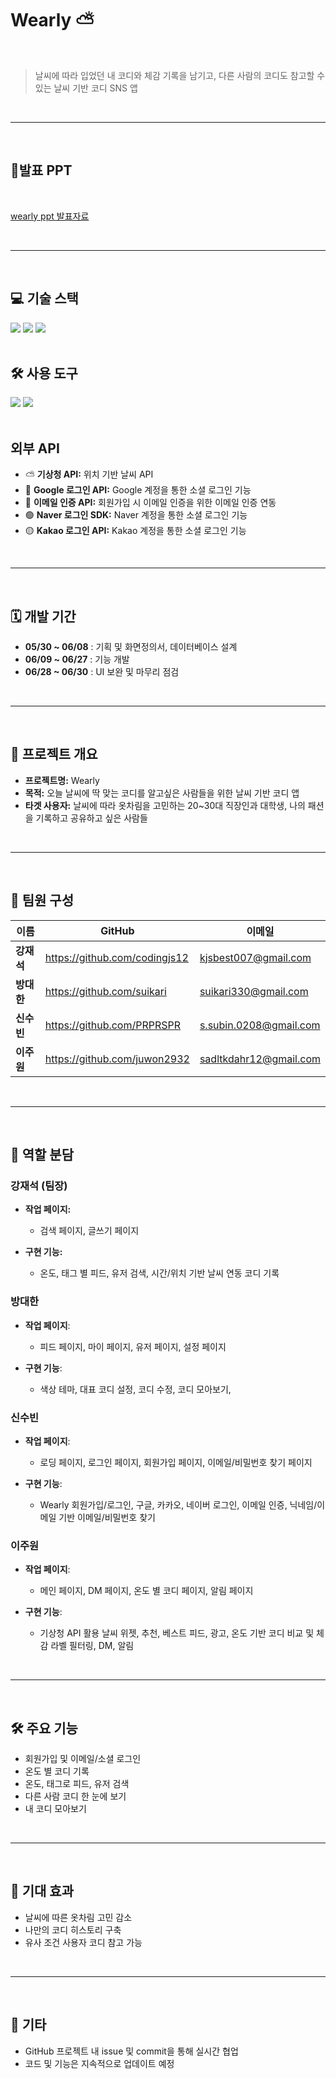 # Wearly ⛅ 

<br>

> 날씨에 따라 입었던 내 코디와 체감 기록을 남기고, 다른 사람의 코디도 참고할 수 있는 날씨 기반 코디 SNS 앱 

<br>

---

<br>

##  📑발표 PPT

<br>

[wearly ppt 발표자료](https://docs.google.com/presentation/d/1SimqyVmWOnvOOgdo8FmcbgCAeg1vakJybmoXD5YgsBA/edit?usp=sharing)

<br>

---

<br>

## 💻 기술 스택
<div>
  <img src="https://img.shields.io/badge/flutter-02569B?style=for-the-badge&logo=flutter&logoColor=white">
  <img src="https://img.shields.io/badge/firebase-DD2C00?style=for-the-badge&logo=firebase&logoColor=white">
  <img src="https://img.shields.io/badge/dart-0175C2?style=for-the-badge&logo=dart&logoColor=white">
</div>

<br>

## 🛠 사용 도구
<div>
  <img src="https://img.shields.io/badge/androidstudio-3DDC84?style=for-the-badge&logo=androidstudio&logoColor=white">
  <img src="https://img.shields.io/badge/figma-F24E1E?style=for-the-badge&logo=figma&logoColor=white">

</div>

<br>

## 외부 API
- ⛅  **기상청 API:** 위치 기반 날씨 API
- 🔐 **Google 로그인 API:** Google 계정을 통한 소셜 로그인 기능
- 📩 **이메일 인증 API:** 회원가입 시 이메일 인증을 위한 이메일 인증 연동
- 🟢 **Naver 로그인 SDK:** Naver 계정을 통한 소셜 로그인 기능
- 🟡 **Kakao 로그인 API:** Kakao 계정을 통한 소셜 로그인 기능

<br>

---

<br>

## 🗓 개발 기간

- **05/30 ~ 06/08** : 기획 및 화면정의서, 데이터베이스 설계  
- **06/09 ~ 06/27** : 기능 개발  
- **06/28 ~ 06/30** : UI 보완 및 마무리 점검

<br>

---

<br>

## 📌 프로젝트 개요

- **프로젝트명:** Wearly
- **목적:** 오늘 날씨에 딱 맞는 코디를 알고싶은 사람들을 위한 날씨 기반 코디 앱
- **타겟 사용자:** 날씨에 따라 옷차림을 고민하는 20~30대 직장인과 대학생, 나의 패션을 기록하고 공유하고 싶은 사람들

<br>

---

<br>

## 👥 팀원 구성

| 이름 | GitHub | 이메일 |
|------|--------|--------|
| **강재석** | https://github.com/codingjs12 | kjsbest007@gmail.com |
| **방대한** | https://github.com/suikari | suikari330@gmail.com |
| **신수빈** | https://github.com/PRPRSPR | s.subin.0208@gmail.com |
| **이주원** | https://github.com/juwon2932 | sadltkdahr12@gmail.com |

<br>

---

<br>

## 👥 역할 분담

 ### 강재석 (팀장)
- **작업 페이지:**
   - 검색 페이지, 글쓰기 페이지

- **구현 기능:**
  - 온도, 태그 별 피드, 유저 검색, 시간/위치 기반 날씨 연동 코디 기록

 ### 방대한
- **작업 페이지**:
   - 피드 페이지, 마이 페이지, 유저 페이지, 설정 페이지
 
- **구현 기능**:
  - 색상 테마, 대표 코디 설정, 코디 수정, 코디 모아보기, 

### 신수빈
 - **작업 페이지**:
     - 로딩 페이지, 로그인 페이지, 회원가입 페이지, 이메일/비밀번호 찾기 페이지

- **구현 기능**:
   - Wearly 회원가입/로그인, 구글, 카카오, 네이버 로그인, 이메일 인증, 닉네임/이메일 기반 이메일/비밀번호 찾기
  
### 이주원
- **작업 페이지**:
  - 메인 페이지, DM 페이지, 온도 별 코디 페이지, 알림 페이지
    
- **구현 기능**:
  - 기상청 API 활용 날씨 위젯, 추천, 베스트 피드, 광고, 온도 기반 코디 비교 및 체감 라벨 필터링, DM, 알림

<br>

---

<br>

## 🛠️ 주요 기능

- 회원가입 및 이메일/소셜 로그인
- 온도 별 코디 기록
- 온도, 태그로 피드, 유저 검색
- 다른 사람 코디 한 눈에 보기
- 내 코디 모아보기

<br>

---

<br>

## 🎯 기대 효과

- 날씨에 따른 옷차림 고민 감소
- 나만의 코디 히스토리 구축
- 유사 조건 사용자 코디 참고 가능

<br>

---

<br>

## 📎 기타

- GitHub 프로젝트 내 issue 및 commit을 통해 실시간 협업  
- 코드 및 기능은 지속적으로 업데이트 예정  

<br>
